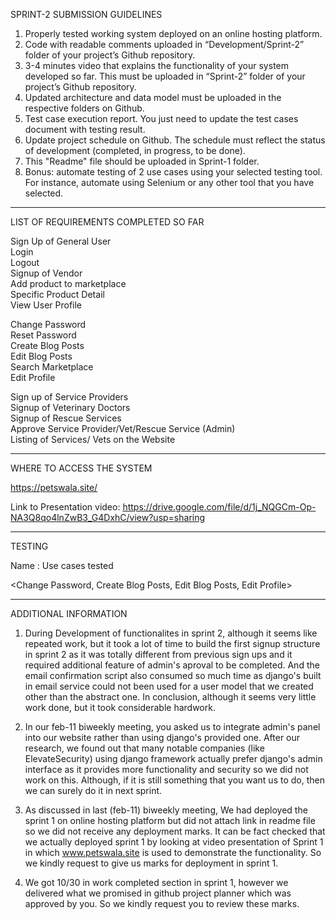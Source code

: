 

SPRINT-2 SUBMISSION GUIDELINES

1. Properly tested working system deployed on an online hosting platform.
2. Code with readable comments uploaded in “Development/Sprint-2” folder of your project’s Github repository.
3. 3-4 minutes video that explains the functionality of your system developed so far. This must be uploaded in “Sprint-2” folder of your project’s Github repository.
4. Updated architecture and data model must be uploaded in the respective folders on Github.
5. Test case execution report. You just need to update the test cases document with testing result.
6. Update project schedule on Github. The schedule must reflect the status of development (completed, in progress, to be done).  
7. This "Readme" file should be uploaded in Sprint-1 folder. 
8. Bonus: automate testing of 2 use cases using your selected testing tool. For instance, automate using Selenium or any other tool that you have selected.



------------------------------------------------------------------------------------------------

LIST OF REQUIREMENTS COMPLETED SO FAR

<List down use cases completed so far>
Sign Up of General User<br>
Login<br>
Logout<br>
Signup of Vendor<br>
Add product to marketplace<br>
Specific Product Detail<br>
View User Profile<br>

Change Password<br>
Reset Password<br>
Create Blog Posts<br>
Edit Blog Posts<br>
Search Marketplace<br>
Edit Profile<br>

Sign up of Service Providers<br>
Signup of Veterinary Doctors<br>
Signup of Rescue Services<br>
Approve Service Provider/Vet/Rescue Service (Admin)<br>
Listing of Services/ Vets on the Website<br>

------------------------------------------------------------------------------------------------

WHERE TO ACCESS THE SYSTEM


https://petswala.site/


Link to Presentation video:
https://drive.google.com/file/d/1j_NQGCm-Op-NA3Q8qo4lnZwB3_G4DxhC/view?usp=sharing



------------------------------------------------------------------------------------------------

TESTING


Name : Use cases tested 

<Change Password, Create Blog Posts, Edit Blog Posts, Edit Profile>


------------------------------------------------------------------------------------------------

ADDITIONAL INFORMATION

<Any additional information that you would like me to know>

1. During Development of functionalites in sprint 2, although it seems like repeated work, but it took a lot of time to build the first signup structure in sprint 2 as it was totally different from previous sign ups and it required additional feature of admin's aproval to be completed. And the email confirmation script also consumed so much time as django's built in email service could not been used for a user model that we created other than the abstract one. In conclusion, although it seems very little work done, but it took considerable hardwork.

2. In our feb-11 biweekly meeting, you asked us to integrate admin's panel into our website rather than using django's provided one. After our research, we found out that many notable companies (like ElevateSecurity) using django framework actually prefer django's admin interface as it provides more functionality and security so we did not work on this. Although, if it is still something that you want us to do, then we can surely do it in next sprint.

3. As discussed in last (feb-11) biweekly meeting, We had deployed the sprint 1 on online hosting platform but did not attach link in readme file so we did not receive any deployment marks. It can be fact checked that we actually deployed sprint 1 by looking at video presentation of Sprint 1 in which www.petswala.site is used to demonstrate the functionality. So we kindly request to give us marks for deployment in sprint 1.

4. We got 10/30 in work completed section in sprint 1, however we delivered what we promised in github project planner which was approved by you. So we kindly request you to review these marks.



